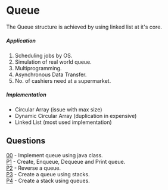 # Queue
The Queue structure is achieved by using linked list at it's core. 

##### Application
1. Scheduling jobs by OS.
2. Simulation of real world queue.
3. Multiprogramming.
4. Asynchronous Data Transfer.
5. No. of cashiers need at a supermarket.

##### Implementation
* Circular Array (issue with max size)
* Dynamic Circular Array (duplication in expensive)
* Linked List (most used implementation)

## Questions
[00](https://github.com/Lakshitnagar/DS-ALGO/blob/master/ds/queue/Queue.java) - Implement queue using java class.\
[P1](https://github.com/Lakshitnagar/DS-ALGO/tree/master/ds/queue/p1) - Create, Enqueue, Dequeue and Print queue.\
[P2](https://github.com/Lakshitnagar/DS-ALGO/tree/master/ds/queue/p2) - Reverse a queue.\
[P3](https://github.com/Lakshitnagar/DS-ALGO/tree/master/ds/queue/p3) - Create a queue using stacks.\
[P4](https://github.com/Lakshitnagar/DS-ALGO/tree/master/ds/queue/p4) - Create a stack using queues.

